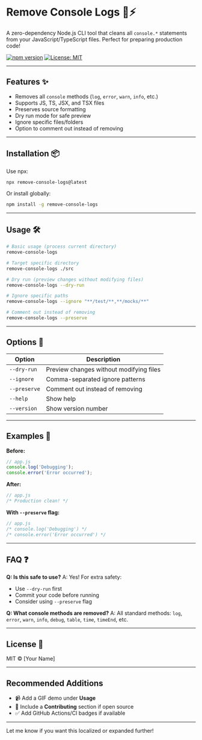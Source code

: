 

# Remove Console Logs 🧹⚡

A zero-dependency Node.js CLI tool that cleans all `console.*` statements from your JavaScript/TypeScript files. Perfect for preparing production code!

[![npm version](https://img.shields.io/npm/v/remove-console-logs)](https://www.npmjs.com/package/remove-console-logs)
[![License: MIT](https://img.shields.io/badge/License-MIT-blue.svg)](https://opensource.org/licenses/MIT)

---

## Features ✨

* Removes all `console` methods (`log`, `error`, `warn`, `info`, etc.)
* Supports JS, TS, JSX, and TSX files
* Preserves source formatting
* Dry run mode for safe preview
* Ignore specific files/folders
* Option to comment out instead of removing

---

## Installation 📦

Use npx:

```bash
npx remove-console-logs@latest
```

Or install globally:

```bash
npm install -g remove-console-logs
```

---

## Usage 🛠️

```bash
# Basic usage (process current directory)
remove-console-logs

# Target specific directory
remove-console-logs ./src

# Dry run (preview changes without modifying files)
remove-console-logs --dry-run

# Ignore specific paths
remove-console-logs --ignore "**/test/**,**/mocks/**"

# Comment out instead of removing
remove-console-logs --preserve
```

---

## Options 🔧

| Option       | Description                             |
| ------------ | --------------------------------------- |
| `--dry-run`  | Preview changes without modifying files |
| `--ignore`   | Comma-separated ignore patterns         |
| `--preserve` | Comment out instead of removing         |
| `--help`     | Show help                               |
| `--version`  | Show version number                     |

---

## Examples 📝

**Before:**

```javascript
// app.js
console.log('Debugging');
console.error('Error occurred');
```

**After:**

```javascript
// app.js
/* Production clean! */
```

**With `--preserve` flag:**

```javascript
// app.js
/* console.log('Debugging') */
/* console.error('Error occurred') */
```

---

## FAQ ❓

**Q: Is this safe to use?**
A: Yes! For extra safety:

* Use `--dry-run` first
* Commit your code before running
* Consider using `--preserve` flag

**Q: What console methods are removed?**
A: All standard methods: `log`, `error`, `warn`, `info`, `debug`, `table`, `time`, `timeEnd`, etc.

---

## License 📄

MIT © \[Your Name]

---

## Recommended Additions

* 📹 Add a GIF demo under **Usage**
* 🤝 Include a **Contributing** section if open source
* ✅ Add GitHub Actions/CI badges if available

---

Let me know if you want this localized or expanded further!
